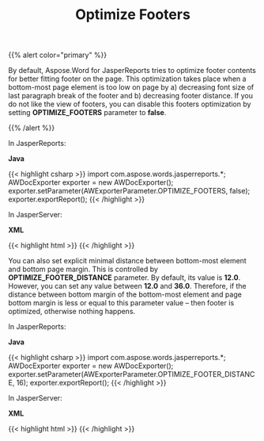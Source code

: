 ﻿---
title: Optimize Footers
second_title: Aspose.Words for JasperReports
articleTitle: Optimize Footers
linktitle: Optimize Footers
description: "Aspose.Word for JasperReports tries to optimize footer contents for better fitting footer on the page."
type: docs
weight: 170
url: /jasperreports/optimize-footers/
---

{{% alert color="primary" %}}

By default, Aspose.Word for JasperReports tries to optimize footer contents for better fitting footer on the page. This optimization takes place when a bottom-most page element is too low on page by a) decreasing font size of last paragraph break of the footer and b) decreasing footer distance. If you do not like the view of footers, you can disable this footers optimization by setting **OPTIMIZE_FOOTERS** parameter to **false**.

{{% /alert %}}

In JasperReports:

**Java**

{{< highlight csharp >}}
  import com.aspose.words.jasperreports.*;
  AWDocExporter exporter = new AWDocExporter();
  exporter.setParameter(AWExporterParameter.OPTIMIZE_FOOTERS, false);
  exporter.exportReport();
{{< /highlight >}}

In JasperServer:

**XML**

{{< highlight html >}}
<bean id="aw_exportParameters" class="com.aspose.words.jasperreports.AWExportParametersBean">
    <property name="optimizeFooters" value="false"/>
</bean>
{{< /highlight >}}

You can also set explicit minimal distance between bottom-most element and bottom page margin. This is controlled by **OPTIMIZE_FOOTER_DISTANCE** parameter. By default, its value is **12.0**. However, you can set any value between **12.0** and **36.0**. Therefore, if the distance between bottom margin of the bottom-most element and page bottom margin is less or equal to this parameter value – then footer is optimized, otherwise nothing happens.

In JasperReports:

**Java**

{{< highlight csharp >}}
  import com.aspose.words.jasperreports.*;
  AWDocExporter exporter = new AWDocExporter();
  exporter.setParameter(AWExporterParameter.OPTIMIZE_FOOTER_DISTANCE, 16);
  exporter.exportReport();
{{< /highlight >}}

In JasperServer:

**XML**

{{< highlight html >}}
<bean id="aw_exportParameters" class="com.aspose.words.jasperreports.AWExportParametersBean">
    <property name="optimizeFooterDistance" value="16"/>
</bean>
{{< /highlight >}}
